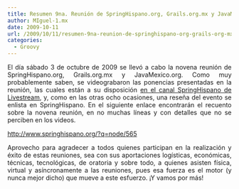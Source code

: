 ```yaml
---
title: Resumen 9na. Reunión de SpringHispano.org, Grails.org.mx y JavaMexico.org
author: MIguel-1.mx
date: 2009-10-11
url: /2009/10/11/resumen-9na-reunion-de-springhispano-org-grails-org-mx-y-javamexico-org/
categories:
  - Groovy
---
```

<p align='justify'>
  El d&iacute;a s&aacute;bado 3 de octubre de 2009 se llev&oacute; a cabo la novena reuni&oacute;n de SpringHispano.org, Grails.org.mx y JavaMexico.org. Como muy probablemente saben, se videograbaron las ponencias presentadas en la reuni&oacute;n, las cuales est&aacute;n a su disposici&oacute;n <a href='http://livestream.com/springhispano'>en el canal SpringHispano de Livestream</a>, y, como en las otras ocho ocasiones, una rese&ntilde;a del evento se enlista en SpringHispano. En el siguiente enlace encontrar&aacute;n el recuento sobre la novena reuni&oacute;n, en no muchas l&iacute;neas y con detalles que no se perciben en los videos.
</p>

<p align='justify'>
  <a href='http://www.springhispano.org/?q=node/565'>http://www.springhispano.org/?q=node/565</a>
</p>

<p align='justify'>
  Aprovecho para agradecer a todos quienes participan en la realizaci&oacute;n y &eacute;xito de estas reuniones, sea con sus aportaciones log&iacute;sticas, econ&oacute;micas, t&eacute;cnicas, tecnol&oacute;gicas, de oratoria y sobre todo, a quienes asisten f&iacute;sica, virtual y as&iacute;ncronamente a las reuniones, pues esa fuerza es el motor (y nunca mejor dicho) que mueve a este esfuerzo. &iexcl;Y vamos por m&aacute;s!
</p>